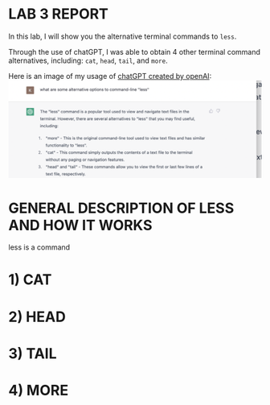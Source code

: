 # LAB 3 REPORT

In this lab, I will show you the alternative terminal commands to `less`.

Through the use of chatGPT, I was able to obtain 4 other terminal command alternatives, including: `cat`, `head`, `tail`, and `more`.

Here is an image of my usage of [chatGPT created by openAI](https://openai.com/blog/chatgpt/): 
![image](chatGPT.png)


# GENERAL DESCRIPTION OF LESS AND HOW IT WORKS
less is a command 

# 1) CAT

# 2) HEAD

# 3) TAIL

# 4) MORE







